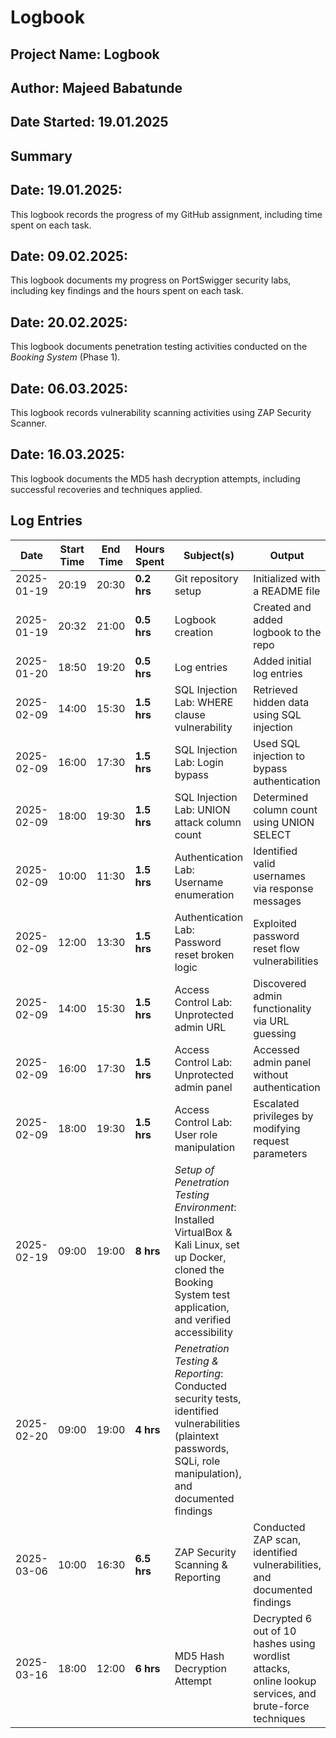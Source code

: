 # Logbook

## Project Name: Logbook

## Author: Majeed Babatunde

## Date Started: 19.01.2025

## Summary

## Date: 19.01.2025:

This logbook records the progress of my GitHub assignment, including time spent on each task.

## Date: 09.02.2025:

This logbook documents my progress on PortSwigger security labs, including key findings and the hours spent on each task.

## Date: 20.02.2025:

This logbook documents penetration testing activities conducted on the *Booking System* (Phase 1).

## Date: 06.03.2025:

This logbook records vulnerability scanning activities using ZAP Security Scanner.

## Date: 16.03.2025:

This logbook documents the MD5 hash decryption attempts, including successful recoveries and techniques applied.

## Log Entries
| Date       | Start Time | End Time | Hours Spent | Subject(s)                                          | Output                                              |
| ---------- | ---------- | -------- | ----------- | ------------------------------------------------- | --------------------------------------------------- |
| 2025-01-19 | 20:19      | 20:30    | **0.2 hrs** | Git repository setup                              | Initialized with a README file                     |
| 2025-01-19 | 20:32      | 21:00    | **0.5 hrs** | Logbook creation                                 | Created and added logbook to the repo              |
| 2025-01-20 | 18:50      | 19:20    | **0.5 hrs** | Log entries                                      | Added initial log entries                          |
| 2025-02-09 | 14:00      | 15:30    | **1.5 hrs** | SQL Injection Lab: WHERE clause vulnerability    | Retrieved hidden data using SQL injection          |
| 2025-02-09 | 16:00      | 17:30    | **1.5 hrs** | SQL Injection Lab: Login bypass                 | Used SQL injection to bypass authentication        |
| 2025-02-09 | 18:00      | 19:30    | **1.5 hrs** | SQL Injection Lab: UNION attack column count    | Determined column count using UNION SELECT         |
| 2025-02-09 | 10:00      | 11:30    | **1.5 hrs** | Authentication Lab: Username enumeration         | Identified valid usernames via response messages   |
| 2025-02-09 | 12:00      | 13:30    | **1.5 hrs** | Authentication Lab: Password reset broken logic | Exploited password reset flow vulnerabilities      |
| 2025-02-09 | 14:00      | 15:30    | **1.5 hrs** | Access Control Lab: Unprotected admin URL       | Discovered admin functionality via URL guessing    |
| 2025-02-09 | 16:00      | 17:30    | **1.5 hrs** | Access Control Lab: Unprotected admin panel     | Accessed admin panel without authentication       |
| 2025-02-09 | 18:00      | 19:30    | **1.5 hrs** | Access Control Lab: User role manipulation      | Escalated privileges by modifying request parameters |
| 2025-02-19 | 09:00      | 19:00    | **8 hrs**  | *Setup of Penetration Testing Environment*: Installed VirtualBox & Kali Linux, set up Docker, cloned the Booking System test application, and verified accessibility |
| 2025-02-20 | 09:00      | 19:00    | **4 hrs**  | *Penetration Testing & Reporting*: Conducted security tests, identified vulnerabilities (plaintext passwords, SQLi, role manipulation), and documented findings |
| 2025-03-06 | 10:00      | 16:30    | **6.5 hrs** | ZAP Security Scanning & Reporting               | Conducted ZAP scan, identified vulnerabilities, and documented findings |
| 2025-03-16 | 18:00      | 12:00    | **6 hrs**  | MD5 Hash Decryption Attempt                     | Decrypted 6 out of 10 hashes using wordlist attacks, online lookup services, and brute-force techniques |
```

